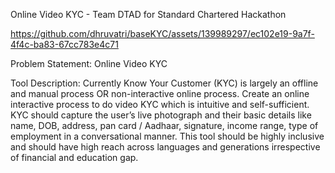 Online Video KYC - Team DTAD for Standard Chartered Hackathon


https://github.com/dhruvatri/baseKYC/assets/139989297/ec102e19-9a7f-4f4c-ba83-67cc783e4c71

Problem Statement: Online Video KYC

Tool Description: Currently Know Your Customer (KYC) is largely an offline and manual process OR non-interactive online process. Create an online interactive process to do video KYC which is intuitive and self-sufficient. KYC should capture the user’s live photograph and their basic details like name, DOB, address, pan card / Aadhaar, signature, income range, type of employment in a conversational manner. This tool should be highly inclusive and should have high reach across languages and generations irrespective of financial and education gap. 
